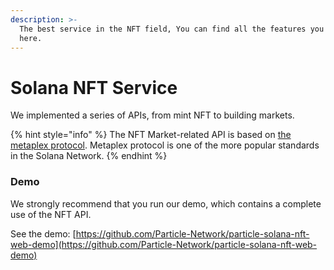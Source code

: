 ```yaml
---
description: >-
  The best service in the NFT field, You can find all the features you want
  here.
---
```


# Solana NFT Service

We implemented a series of APIs, from mint NFT to building markets.

{% hint style="info" %}
The NFT Market-related API is based on [the metaplex protocol](https://docs.metaplex.com/). Metaplex protocol is one of the more popular standards in the Solana Network.
{% endhint %}

### Demo

We strongly recommend that you run our demo, which contains a complete use of the NFT API.

See the demo: [https://github.com/Particle-Network/particle-solana-nft-web-demo](https://github.com/Particle-Network/particle-solana-nft-web-demo)
